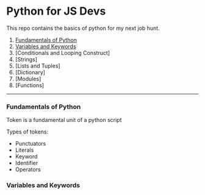 # Python for JS Devs

This repo contains the basics of python for my next job hunt.

1. [Fundamentals of Python]
2. [Variables and Keywords]
3. [Conditionals and Looping Construct]
4. [Strings]
5. [Lists and Tuples]
6. [Dictionary]
7. [Modules]
8. [Functions]

---

[Fundamentals of Python]: #fundamentals-of-python
[Variables and Keywords]: #variables-and-keywords

### Fundamentals of Python

Token is a fundamental unit of a python script

Types of tokens:
- Punctuators
- Literals
- Keyword
- Identifier
- Operators

### Variables and Keywords
